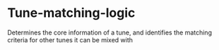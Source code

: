 # Tune-matching-logic
Determines the core information of a tune, and identifies the matching criteria for other tunes it can be mixed with
